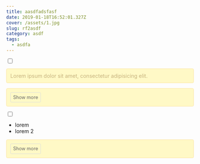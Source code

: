 ```yaml
---
title: aasdfadsfasf
date: 2019-01-18T16:52:01.327Z
cover: /assets/1.jpg
slug: rf2asdf
category: asdf
tags:
  - asdfa
---
```

<style>

.read-more-state {

  display: block;

}



.read-more-target {

  opacity: 0;

  max-height: 0;

  font-size: 0;

  transition: .25s ease;

}



.read-more-state:checked ~ .read-more-wrap .read-more-target {

  opacity: 1;

  font-size: inherit;

  max-height: 999em;

}



.read-more-state ~ p .read-more-trigger:before {

  content: 'Show more';

}



.read-more-state:checked ~ p .read-more-trigger:before {

  content: 'Show less';

}



.read-more-trigger {

  cursor: pointer;

  display: inline-block;

  padding: 0 .5em;

  color: #666;

  font-size: .9em;

  line-height: 2;

  border: 1px solid #ddd;

  border-radius: .25em;

}



/\* Other style \*/ 

body {

  padding: 2%;

}



p {

  padding: 2%;

  background: #fff9c6;

  color: #c7b27e;

  border: 1px solid #fce29f;

  border-radius: .25em;

}

</style>

<div>

<input type="checkbox" class="read-more-state" id="post-1" />

<p class="read-more-wrap">Lorem ipsum dolor sit amet, consectetur adipisicing elit. <span class="read-more-target">Libero fuga facilis vel consectetur quos sapiente deleniti eveniet dolores tempore eos deserunt officia quis ab? Excepturi vero tempore minus beatae voluptatem!</span></p>

<label for="post-1" class="read-more-trigger"></label>

</div>
<div>

<input type="checkbox" class="read-more-state" id="post-2" />

<ul class="read-more-wrap">
<li>lorem</li>
<li>lorem 2</li>
<li class="read-more-target">lorem 3</li>
<li class="read-more-target">lorem 4</li>
</ul>

<label for="post-2" class="read-more-trigger"></label>

</div>
